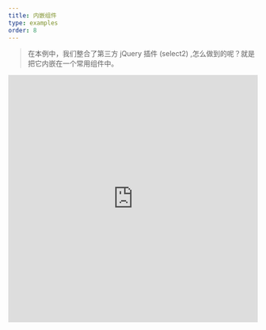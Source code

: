 ```yaml
---
title: 内嵌组件
type: examples
order: 8
---
```


> 在本例中，我们整合了第三方 jQuery 插件 (select2) ,怎么做到的呢？就是把它内嵌在一个常用组件中。

<iframe width="100%" height="500" src="https://jsfiddle.net/fruqrvdL/456/embedded/result,html,js,css" allowfullscreen="allowfullscreen" frameborder="0"></iframe>
